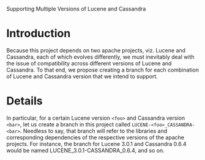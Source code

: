 Supporting Multiple Versions of Lucene and Cassandra

# Introduction #

Because this project depends on two apache projects, viz. Lucene and Cassandra, each of which evolves differently, we must inevitably deal with the issue of compatibility across different versions of Lucene and Cassandra. To that end, we propose creating a branch for each combination of Lucene and Cassandra version that we intend to support.

# Details #

In particular, for a certain Lucene version `<foo>` and Cassandra version `<bar>`, let us create a branch in this project called `LUCENE-<foo>_CASSANDRA-<bar>`. Needless to say, that branch will refer to the libraries and corresponding dependencies of the respective versions of the apache projects. For instance, the branch for Lucene 3.0.1 and Cassandra 0.6.4 would be named LUCENE\_3.0.1-CASSANDRA\_0.6.4, and so on.